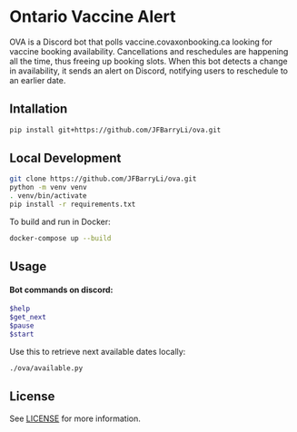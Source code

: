 # Ontario Vaccine Alert

OVA is a Discord bot that polls vaccine.covaxonbooking.ca looking for vaccine booking availability.
Cancellations and reschedules are happening all the time, thus freeing up booking slots.
When this bot detects a change in availability, it sends an alert on Discord, notifying users to reschedule to an earlier date.

## Intallation

```bash
pip install git+https://github.com/JFBarryLi/ova.git
```

## Local Development

```bash
git clone https://github.com/JFBarryLi/ova.git
python -m venv venv
. venv/bin/activate
pip install -r requirements.txt
```

To build and run in Docker:

```bash
docker-compose up --build
```

## Usage

#### Bot commands on discord:

```bash
$help
$get_next
$pause
$start
```

Use this to retrieve next available dates locally:

```bash
./ova/available.py
```

## License
See [LICENSE](./LICENSE) for more information.
